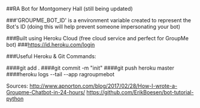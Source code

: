 ##RA Bot for Montgomery Hall (still being updated)


###'GROUPME_BOT_ID' is a environment variable created to represent the Bot's ID (doing this will help prevent someone impersonating your bot)


###Built using Heroku Cloud (free cloud service and perfect for GroupMe bot) 
###https://id.heroku.com/login





###Useful Heroku & Git Commands:

####git add . 
####git commit -m "init"
####git push heroku master
####heroku logs --tail --app ragroupmebot


Sources:
http://www.apnorton.com/blog/2017/02/28/How-I-wrote-a-Groupme-Chatbot-in-24-hours/
https://github.com/ErikBoesen/bot-tutorial-python
